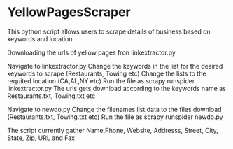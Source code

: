 # YellowPagesScraper
This python script allows users to scrape details of business based on keywords and location

Downloading the urls of yellow pages fron linkextractor.py

  Navigate to linkextractor.py
  Change the keywords in the list for the desired keywords to scrape (Restaurants, Towing etc)
  Change the lists to the requited location (CA,AL,NY etc)
  Run the file as scrapy runspider linkextractor.py
  The urls gets download according to the keywords name as Restaurants.txt, Towing.txt etc
  
  
  Navigate to newdo.py
  Change the filenames list data to the files download (Restaurants.txt, Towing.txt etc)
  Run the file as scrapy runspider newdo.py
  
  
  The script currently gather Name,Phone, Website, Addresss, Street, City, State, Zip, URL and Fax 
  
  
  


